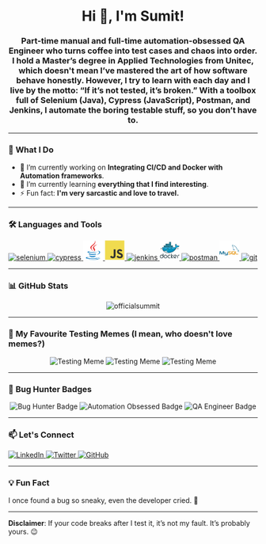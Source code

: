 <h1 align="center">Hi 👋, I'm Sumit!</h1>
<h3 align="center">Part-time manual and full-time automation-obsessed QA Engineer who turns coffee into test cases and chaos into order. I hold a Master’s degree in Applied Technologies from Unitec, which doesn't mean I’ve mastered the art of how software behave honestly. However, I try to learn with each day and I live by the motto: “If it’s not tested, it’s broken.” With a toolbox full of Selenium (Java), Cypress (JavaScript), Postman, and Jenkins, I automate the boring testable stuff, so you don’t have to.</h3>

---

### 🚀 **What I Do**
- 🔭 I’m currently working on **Integrating CI/CD and Docker with Automation frameworks**.
- 🌱 I’m currently learning **everything that I find interesting**.
- ⚡ Fun fact: **I'm very sarcastic and love to travel.**

---

### 🛠️ **Languages and Tools**
<p align="left">
  <a href="https://www.selenium.dev" target="_blank" rel="noreferrer"> 
    <img src="https://raw.githubusercontent.com/detain/svg-logos/780f25886640cef088af994181646db2f6b1a3f8/svg/selenium-logo.svg" alt="selenium" width="40" height="40"/> 
  </a>
  <a href="https://www.cypress.io" target="_blank" rel="noreferrer"> 
    <img src="https://raw.githubusercontent.com/simple-icons/simple-icons/6e46ec1fc23b60c8fd0d2f2ff46db82e16dbd75f/icons/cypress.svg" alt="cypress" width="40" height="40"/> 
  </a>
  <a href="https://www.java.com" target="_blank" rel="noreferrer"> 
    <img src="https://raw.githubusercontent.com/devicons/devicon/master/icons/java/java-original.svg" alt="java" width="40" height="40"/> 
  </a>
  <a href="https://developer.mozilla.org/en-US/docs/Web/JavaScript" target="_blank" rel="noreferrer"> 
    <img src="https://raw.githubusercontent.com/devicons/devicon/master/icons/javascript/javascript-original.svg" alt="javascript" width="40" height="40"/> 
  </a>
  <a href="https://www.jenkins.io" target="_blank" rel="noreferrer"> 
    <img src="https://www.vectorlogo.zone/logos/jenkins/jenkins-icon.svg" alt="jenkins" width="40" height="40"/> 
  </a>
  <a href="https://www.docker.com/" target="_blank" rel="noreferrer"> 
    <img src="https://raw.githubusercontent.com/devicons/devicon/master/icons/docker/docker-original-wordmark.svg" alt="docker" width="40" height="40"/> 
  </a>
  <a href="https://postman.com" target="_blank" rel="noreferrer"> 
    <img src="https://www.vectorlogo.zone/logos/getpostman/getpostman-icon.svg" alt="postman" width="40" height="40"/> 
  </a>
  <a href="https://www.mysql.com/" target="_blank" rel="noreferrer"> 
    <img src="https://raw.githubusercontent.com/devicons/devicon/master/icons/mysql/mysql-original-wordmark.svg" alt="mysql" width="40" height="40"/> 
  </a>
  <a href="https://git-scm.com/" target="_blank" rel="noreferrer"> 
    <img src="https://www.vectorlogo.zone/logos/git-scm/git-scm-icon.svg" alt="git" width="40" height="40"/> 
  </a>
</p>

---

### 📊 **GitHub Stats**
<p align="center">

  <img src="https://github-readme-stats.vercel.app/api/top-langs?username=officialsummit&show_icons=true&locale=en&layout=compact&theme=radical" alt="officialsummit" />
</p>

---

### 🎯 **My Favourite Testing Memes (I mean, who doesn't love memes?)**
<p align="center">
    <img src="https://cdn-cekmh.nitrocdn.com/SlrtebQxNZbUBkfXeRIcTgUmxZsOSldb/assets/images/optimized/rev-ee81cca/codoid.com/wp-content/uploads/2023/02/Software-Development-Meme.jpg" alt="Testing Meme" width="300" />
  <img src="https://media2.giphy.com/media/v1.Y2lkPTc5MGI3NjExcnowcjBuYmduamx2N2gzaTR3amlyajltODhlY2d3OWZqNmxpaThzZCZlcD12MV9pbnRlcm5hbF9naWZfYnlfaWQmY3Q9Zw/51AhgeKNAamtcmcpGx/giphy.gif" alt="Testing Meme" width="300" />
  <img src="https://cdn-cekmh.nitrocdn.com/SlrtebQxNZbUBkfXeRIcTgUmxZsOSldb/assets/images/optimized/rev-ee81cca/codoid.com/wp-content/uploads/2024/01/Minions-Meme-01.jpg" alt="Testing Meme" width="300" />
  

  
</p>

---

### 🐞 **Bug Hunter Badges**
<p align="center">
  <img src="https://img.shields.io/badge/Bug%20Hunter-Extraordinaire-red" alt="Bug Hunter Badge" />
  <img src="https://img.shields.io/badge/Automation-Obsessed-blue" alt="Automation Obsessed Badge" />
  <img src="https://img.shields.io/badge/QA-Engineer-green" alt="QA Engineer Badge" />
</p>

---

### 📫 **Let's Connect**
<p align="left">
  <a href="https://www.linkedin.com/in/your-profile/" target="_blank">
    <img src="https://img.shields.io/badge/LinkedIn-0077B5?style=for-the-badge&logo=linkedin&logoColor=white" alt="LinkedIn" />
  </a>
  <a href="https://twitter.com/your-handle" target="_blank">
    <img src="https://img.shields.io/badge/Twitter-1DA1F2?style=for-the-badge&logo=twitter&logoColor=white" alt="Twitter" />
  </a>
  <a href="https://github.com/officialsummit" target="_blank">
    <img src="https://img.shields.io/badge/GitHub-100000?style=for-the-badge&logo=github&logoColor=white" alt="GitHub" />
  </a>
</p>

---

### 💡 **Fun Fact**
I once found a bug so sneaky, even the developer cried. 🐛

---

**Disclaimer**: If your code breaks after I test it, it’s not my fault. It’s probably yours. 😉

